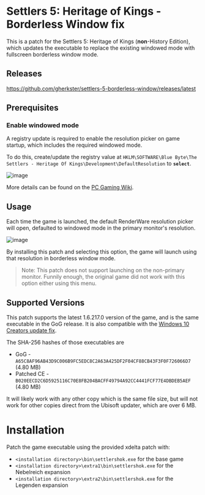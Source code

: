 # Settlers 5: Heritage of Kings - Borderless Window fix

This is a patch for the Settlers 5: Heritage of Kings (**non**-History Edition), which updates the executable to replace the existing windowed mode with fullscreen borderless window mode.

## Releases

https://github.com/gherkster/settlers-5-borderless-window/releases/latest

## Prerequisites

### Enable windowed mode
A registry update is required to enable the resolution picker on game startup, which includes the required windowed mode.

To do this, create/update the registry value at `HKLM\SOFTWARE\Blue Byte\The Settlers - Heritage Of Kings\Development\DefaultResolution` to **`select`**.

![image](https://github.com/gherkster/settlers-5-borderless-window/assets/42132632/e6eed4d2-22b0-4e73-8570-2e8f4d42f339)

More details can be found on the [PC Gaming Wiki](https://www.pcgamingwiki.com/wiki/The_Settlers:_Heritage_of_Kings).

## Usage

Each time the game is launched, the default RenderWare resolution picker will open, defaulted to windowed mode in the primary monitor's resolution.

![image](https://github.com/gherkster/settlers-5-borderless-window/assets/42132632/ef966251-8324-47f4-9f59-f04140e2be5b)

By installing this patch and selecting this option, the game will launch using that resolution in borderless window mode.

> Note: This patch does not support launching on the non-primary monitor. Funnily enough, the original game did not work with this option either using this menu.

## Supported Versions

This patch supports the latest 1.6.217.0 version of the game, and is the same executable in the GoG release. It is also compatible with the [Windows 10 Creators update fix](https://www.siedler-maps.de/forum.php?action=showthread&threadid=21779).

The SHA-256 hashes of those executables are
* GoG - `A65C8AF96AB43D9C006B9FC5EDC8C2A63A425DF2F04CF88CB43F3F0F726066D7` (4.80 MB)
* Patched CE - `B020EECD2C6D5925116C70E8FB204BACFF49794A92CC4441FCF77E4DBDEB5AEF` (4.80 MB)

It will likely work with any other copy which is the same file size, but will not work for other copies direct from the Ubisoft updater, which are over 6 MB.

# Installation

Patch the game executable using the provided xdelta patch with:
* `<installation directory>\bin\settlershok.exe` for the base game
* `<installation directory>\extra1\bin\settlershok.exe` for the Nebelreich expansion
* `<installation directory>\extra2\bin\settlershok.exe` for the Legenden expansion
